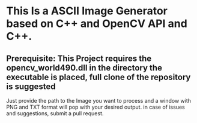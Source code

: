 # This Is a ASCII Image Generator based on C++ and OpenCV API and C++.
## Prerequisite: This Project requires the opencv_world490.dll in the directory the executable is placed, full clone of the repository is suggested
Just provide the path to the Image you want to process and a window with PNG and TXT format will pop with your desired output.
in case of issues and suggestions, submit a pull request.
